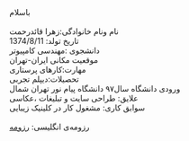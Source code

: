 <div dir="rlt">
باسلام
<br>
<br>
نام ونام خانوادگی:زهرا قائدرحمت 
<br>
تاریخ تولد: 1374/8/11
<br>
دانشجوی :مهندسی کامپیوتر
<br>
موقعیت مکانی ایران-تهران
<br>
مهارت:کارهای پرستاری
<br>
تحصیلات:دیپلم تجربی
<br>
ورودی دانشگاه سال۹۷ دانشگاه پیام نور تهران شمال 
<br>
علایق: طراحی سایت و تبلیغات ،عکاسی
<br>
سوابق کاری: مشغول کار در کلینیک زیبایی
<br>
</br>
رزومه‌ی انگلیسی: <a href="https://zahra-ghaedrah.github.io/resume-zahra/">رزومه </a></div>
